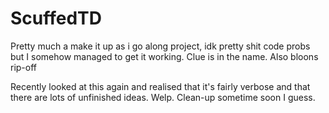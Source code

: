 # ScuffedTD
Pretty much a make it up as i go along project, idk pretty shit code probs but I somehow managed to get it working. Clue is in the name.
Also bloons rip-off

Recently looked at this again and realised that it's fairly verbose and that there are lots of unfinished ideas. Welp. Clean-up sometime soon I guess.
